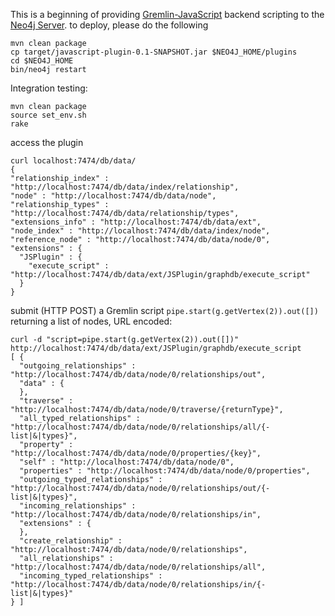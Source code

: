 This is a beginning of providing [Gremlin-JavaScript](http://gremlin.tinkerpop.com) backend scripting to the [Neo4j Server](http://neo4j.org). to deploy, please do the following

    mvn clean package
    cp target/javascript-plugin-0.1-SNAPSHOT.jar $NEO4J_HOME/plugins
    cd $NEO4J_HOME
    bin/neo4j restart
  
Integration testing:
    
    mvn clean package
    source set_env.sh
    rake
  
access the plugin

    curl localhost:7474/db/data/
    {
    "relationship_index" : "http://localhost:7474/db/data/index/relationship",
    "node" : "http://localhost:7474/db/data/node",
    "relationship_types" : "http://localhost:7474/db/data/relationship/types",
    "extensions_info" : "http://localhost:7474/db/data/ext",
    "node_index" : "http://localhost:7474/db/data/index/node",
    "reference_node" : "http://localhost:7474/db/data/node/0",
    "extensions" : {
      "JSPlugin" : {
        "execute_script" : "http://localhost:7474/db/data/ext/JSPlugin/graphdb/execute_script"
      }
    }


submit (HTTP POST) a Gremlin script `pipe.start(g.getVertex(2)).out([])` returning a list of nodes, URL encoded:

    curl -d "script=pipe.start(g.getVertex(2)).out([])" http://localhost:7474/db/data/ext/JSPlugin/graphdb/execute_script
    [ {
      "outgoing_relationships" : "http://localhost:7474/db/data/node/0/relationships/out",
      "data" : {
      },
      "traverse" : "http://localhost:7474/db/data/node/0/traverse/{returnType}",
      "all_typed_relationships" : "http://localhost:7474/db/data/node/0/relationships/all/{-list|&|types}",
      "property" : "http://localhost:7474/db/data/node/0/properties/{key}",
      "self" : "http://localhost:7474/db/data/node/0",
      "properties" : "http://localhost:7474/db/data/node/0/properties",
      "outgoing_typed_relationships" : "http://localhost:7474/db/data/node/0/relationships/out/{-list|&|types}",
      "incoming_relationships" : "http://localhost:7474/db/data/node/0/relationships/in",
      "extensions" : {
      },
      "create_relationship" : "http://localhost:7474/db/data/node/0/relationships",
      "all_relationships" : "http://localhost:7474/db/data/node/0/relationships/all",
      "incoming_typed_relationships" : "http://localhost:7474/db/data/node/0/relationships/in/{-list|&|types}"
    } ]
